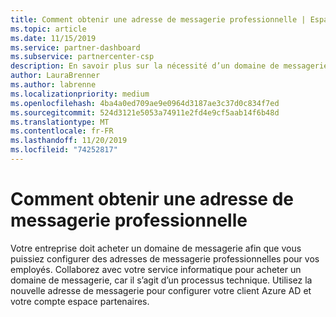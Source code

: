 ```yaml
---
title: Comment obtenir une adresse de messagerie professionnelle | Espace partenaires
ms.topic: article
ms.date: 11/15/2019
ms.service: partner-dashboard
ms.subservice: partnercenter-csp
description: En savoir plus sur la nécessité d’un domaine de messagerie avant de pouvoir configurer un compte Azure AD dans l’espace partenaires. En savoir plus sur l’achat d’un domaine de messagerie.
author: LauraBrenner
ms.author: labrenne
ms.localizationpriority: medium
ms.openlocfilehash: 4ba4a0ed709ae9e0964d3187ae3c37d0c834f7ed
ms.sourcegitcommit: 524d3121e5053a74911e2fd4e9cf5aab14f6b48d
ms.translationtype: MT
ms.contentlocale: fr-FR
ms.lasthandoff: 11/20/2019
ms.locfileid: "74252817"
---
```

# <a name="how-to-get-a-work-email-address"></a>Comment obtenir une adresse de messagerie professionnelle

Votre entreprise doit acheter un domaine de messagerie afin que vous puissiez configurer des adresses de messagerie professionnelles pour vos employés. Collaborez avec votre service informatique pour acheter un domaine de messagerie, car il s’agit d’un processus technique. Utilisez la nouvelle adresse de messagerie pour configurer votre client Azure AD et votre compte espace partenaires.

